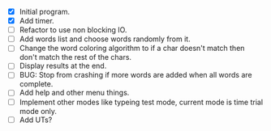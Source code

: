 - [x] Initial program.
- [x] Add timer.
- [ ] Refactor to use non blocking IO.
- [ ] Add words list and choose words randomly from it.
- [ ] Change the word coloring algorithm to if a char doesn't match then don't match the rest of the chars.
- [ ] Display results at the end.
- [ ] BUG: Stop from crashing if more words are added when all words are complete.
- [ ] Add help and other menu things.
- [ ] Implement other modes like typeing test mode, current mode is time trial mode only.
- [ ] Add UTs?
